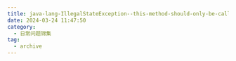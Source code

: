 ```yaml
---
title: java-lang-IllegalStateException--this-method-should-only-be-called-by-
date: 2024-03-24 11:47:50
category:
  - 日常问题锦集
tag:
  - archive
---
```


